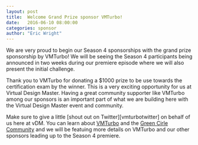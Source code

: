 ```yaml
---
layout: post
title:  Welcome Grand Prize sponsor VMTurbo!
date:   2016-06-10 08:00:00
categories: sponsor
author: "Eric Wright"
---
```

We are very proud to begin our Season 4 sponsorships with the grand prize sponsorship by VMTurbo!  We will be seeing the Season 4 participants being announced in two weeks during our premiere episode where we will also present the initial challenge.

Thank you to VMTurbo for donating a $1000 prize to be use towards the certification exam by the winner.  This is a very exciting opportunity for us at Virtual Design Master.  Having a great community supporter like VMTurbo among our sponsors is an important part of what we are building here with the Virtual Design Master event and community.

Make sure to give a little [shout out on Twitter][vmturbotwitter] on behalf of us here at vDM. You can learn about [VMTurbo][vmturbo] and the [Green Cirle Community][greencirclecommunity] and we will be featuing more details on VMTurbo and our other sponsors leading up to the Season 4 premiere.

[vmturbo]:      	http://vmturbo.com
[mturbotwitter]:	http://twitter.com/vmturbo
[greencirclecommunity]:	http://greencirclecommunity.com

